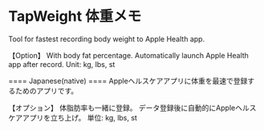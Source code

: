 #  TapWeight 体重メモ

Tool for fastest recording body weight to Apple Health app.

【Option】
With body fat percentage.
Automatically launch Apple Health app after record.
Unit: kg, lbs, st

==== Japanese(native) ====
Appleヘルスケアアプリに体重を最速で登録するためのアプリです。

【オプション】
体脂肪率も一緒に登録。
データ登録後に自動的にAppleヘルスケアアプリを立ち上げ。
単位: kg, lbs, st
